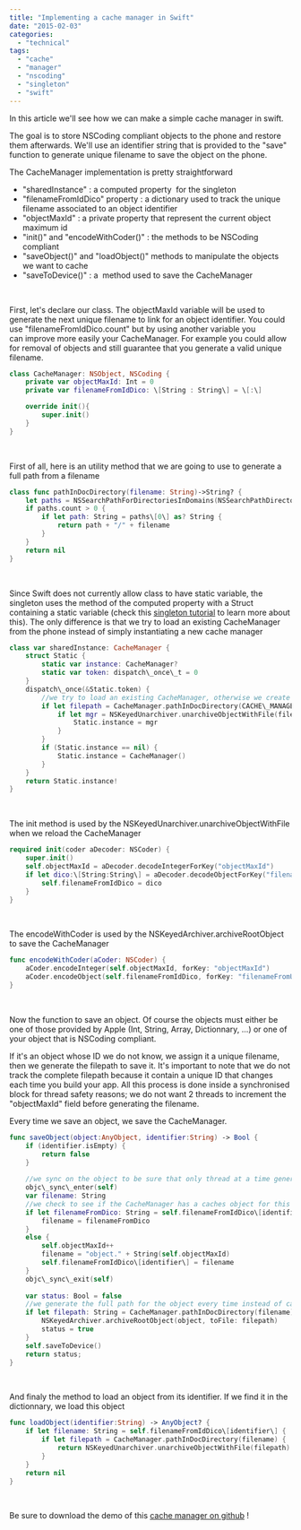 ```yaml
---
title: "Implementing a cache manager in Swift"
date: "2015-02-03"
categories: 
  - "technical"
tags: 
  - "cache"
  - "manager"
  - "nscoding"
  - "singleton"
  - "swift"
---
```


In this article we'll see how we can make a simple cache manager in swift.

The goal is to store NSCoding compliant objects to the phone and restore them afterwards. We'll use an identifier string that is provided to the "save" function to generate unique filename to save the object on the phone.

The CacheManager implementation is pretty straightforward

- "sharedInstance" : a computed property  for the singleton
- "filenameFromIdDico" property : a dictionary used to track the unique filename associated to an object identifier
- "objectMaxId" : a private property that represent the current object maximum id
- "init()" and "encodeWithCoder()" : the methods to be NSCoding compliant
- "saveObject()" and "loadObject()" methods to manipulate the objects we want to cache
- "saveToDevice()" : a  method used to save the CacheManager

 

First, let's declare our class. The objectMaxId variable will be used to generate the next unique filename to link for an object identifier. You could use "filenameFromIdDico.count" but by using another variable you can improve more easily your CacheManager. For example you could allow for removal of objects and still guarantee that you generate a valid unique filename.

```swift
class CacheManager: NSObject, NSCoding {
	private var objectMaxId: Int = 0
	private var filenameFromIdDico: \[String : String\] = \[:\]

	override init(){
		super.init()
	}	
}
```

 

First of all, here is an utility method that we are going to use to generate a full path from a filename

```swift
class func pathInDocDirectory(filename: String)->String? {
	let paths = NSSearchPathForDirectoriesInDomains(NSSearchPathDirectory.DocumentDirectory, NSSearchPathDomainMask.UserDomainMask, true)
	if paths.count > 0 {
		if let path: String = paths\[0\] as? String {
			return path + "/" + filename
		}
	}
	return nil
}
```

 

Since Swift does not currently allow class to have static variable, the singleton uses the method of the computed property with a Struct containing a static variable (check this [singleton tutorial](http://thatthinginswift.com/singletons/) to learn more about this). The only difference is that we try to load an existing CacheManager from the phone instead of simply instantiating a new cache manager

```swift
class var sharedInstance: CacheManager {
	struct Static {
		static var instance: CacheManager?
		static var token: dispatch\_once\_t = 0
	}
	dispatch\_once(&Static.token) {
		//we try to load an existing CacheManager, otherwise we create a new one
		if let filepath = CacheManager.pathInDocDirectory(CACHE\_MANAGER\_NAME) {
			if let mgr = NSKeyedUnarchiver.unarchiveObjectWithFile(filepath) as? CacheManager{
				Static.instance = mgr
			}
		}
		if (Static.instance == nil) {
			Static.instance = CacheManager()
		}
	}
	return Static.instance!
}
```

 

The init method is used by the NSKeyedUnarchiver.unarchiveObjectWithFile when we reload the CacheManager

```swift
required init(coder aDecoder: NSCoder) {
	super.init()
	self.objectMaxId = aDecoder.decodeIntegerForKey("objectMaxId")
	if let dico:\[String:String\] = aDecoder.decodeObjectForKey("filenameFromUrlDic") as? \[String:String\] {
		self.filenameFromIdDico = dico
	}
}
```

 

The encodeWithCoder is used by the NSKeyedArchiver.archiveRootObject to save the CacheManager

```swift
func encodeWithCoder(aCoder: NSCoder) {
	aCoder.encodeInteger(self.objectMaxId, forKey: "objectMaxId")
	aCoder.encodeObject(self.filenameFromIdDico, forKey: "filenameFromUrlDic")
}

```

 

Now the function to save an object. Of course the objects must either be one of those provided by Apple (Int, String, Array, Dictionnary, ...) or one of your object that is NSCoding compliant.

If it's an object whose ID we do not know, we assign it a unique filename, then we generate the filepath to save it. It's important to note that we do not track the complete filepath because it contain a unique ID that changes each time you build your app. All this process is done inside a synchronised block for thread safety reasons; we do not want 2 threads to increment the "objectMaxId" field before generating the filename.

Every time we save an object, we save the CacheManager.

```swift
func saveObject(object:AnyObject, identifier:String) -> Bool {
	if (identifier.isEmpty) {
		return false
	}
	
	//we sync on the object to be sure that only thread at a time generates a new objectId
	objc\_sync\_enter(self)
	var filename: String
	//we check to see if the CacheManager has a caches object for this identifier
	if let filenameFromDico: String = self.filenameFromIdDico\[identifier\] {
		filename = filenameFromDico
	}
	else {
		self.objectMaxId++
		filename = "object." + String(self.objectMaxId)
		self.filenameFromIdDico\[identifier\] = filename
	}
	objc\_sync\_exit(self)
	
	var status: Bool = false
	//we generate the full path for the object every time instead of caching it because the path contains a unique identifier that changes with each build, so we mustn't cache it
	if let filepath: String = CacheManager.pathInDocDirectory(filename) {
		NSKeyedArchiver.archiveRootObject(object, toFile: filepath)
		status = true
	}
	self.saveToDevice()
	return status;
}
```

 

And finaly the method to load an object from its identifier. If we find it in the dictionnary, we load this object

```swift
func loadObject(identifier:String) -> AnyObject? {
	if let filename: String = self.filenameFromIdDico\[identifier\] {
		if let filepath = CacheManager.pathInDocDirectory(filename) {
			return NSKeyedUnarchiver.unarchiveObjectWithFile(filepath)
		}
	}
	return nil
}
```

 

Be sure to download the demo of this [cache manager on github](https://github.com/3IE/swift-cache-manager) !
